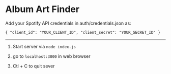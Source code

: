 # Album Art Finder

Add your Spotify API credentials in auth/credentials.json as:

`{
	"client_id": "YOUR_CLIENT_ID",
	"client_secret": "YOUR_SECRET_ID"
}`

---
1. Start server via `node index.js`

2. go to `localhost:3000` in web browser

3. Ctl + C to quit sever

